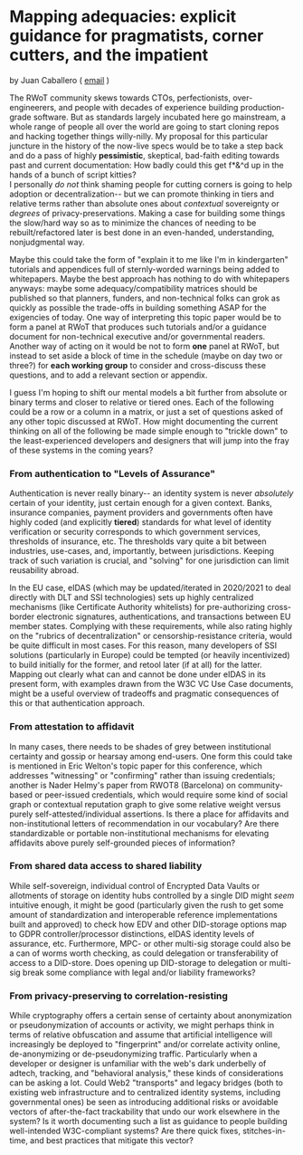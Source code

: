 # Mapping adequacies: explicit guidance for pragmatists, corner cutters, and the impatient

by Juan Caballero \( [email]("mailto:caballerojuan_AT_pm.me") \)

The RWoT community skews towards CTOs, perfectionists, over-engineerers, and people with decades of experience building production-grade software.  But as standards largely incubated here go mainstream, a whole range of people all over the world are going to start cloning repos and hacking together things willy-nilly.  My proposal for this particular juncture in the history of the now-live specs would be to take a step back and do a pass of highly **pessimistic**, skeptical, bad-faith editing towards past and current documentation: How badly could this get f*&^d up in the hands of a bunch of script kitties?  
I personally *do not* think shaming people for cutting corners is going to help adoption or decentralization-- but we can promote thinking in tiers and relative terms rather than absolute ones about *contextual* sovereignty or *degrees* of privacy-preservations. Making a case for building some things the slow/hard way so as to minimize the chances of needing to be rebuilt/refactored later is best done in an even-handed, understanding, nonjudgmental way.

Maybe this could take the form of "explain it to me like I'm in kindergarten" tutorials and appendices full of sternly-worded warnings being added to whitepapers.  Maybe the best approach has nothing to do with whitepapers anyways: maybe some adequacy/compatibility matrices should be published so that planners, funders, and non-technical folks can grok as quickly as possible the trade-offs in building something ASAP for the exigencies of today. One way of interpreting this topic paper would be to form a panel at RWoT that produces such tutorials and/or a guidance document for non-technical executive and/or governmental readers.  Another way of acting on it would be not to form **one** panel at RWoT, but instead to set aside a block of time in the schedule (maybe on day two or three?) for **each working group** to consider and cross-discuss these questions, and to add a relevant section or appendix.

I guess I'm hoping to shift our mental models a bit further from absolute or binary terms and closer to relative or tiered ones.  Each of the following could be a row or a column in a matrix, or just a set of questions asked of any other topic discussed at RWoT.  How might documenting the current thinking on all of the following be made simple enough to "trickle down" to the least-experienced developers and designers that will jump into the fray of these systems in the coming years?

### From authentication to "Levels of Assurance"

Authentication is never really binary-- an identity system is never *absolutely* certain of your identity, just certain enough for a given context. Banks, insurance companies, payment providers and governments often have highly coded (and explicitly **tiered**) standards for what level of identity verification or security corresponds to which government services, thresholds of insurance, etc.  The thresholds vary quite a bit between industries, use-cases, and, importantly, between jurisdictions.  Keeping track of such variation is crucial, and "solving" for one jurisdiction can limit reusability abroad.

In the EU case, eIDAS (which may be updated/iterated in 2020/2021 to deal directly with DLT and SSI technologies) sets up highly centralized mechanisms (like Certificate Authority whitelists) for pre-authorizing cross-border electronic signatures, authentications, and transactions between EU member states.  Complying with these requirements, while also rating highly on the "rubrics of decentralization" or censorship-resistance criteria, would be quite difficult in most cases.  For this reason, many developers of SSI solutions (particularly in Europe) could be tempted (or heavily incentivized) to build initially for the former, and retool later (if at all) for the latter.  Mapping out clearly what can and cannot be done under eIDAS in its present form, with examples drawn from the W3C VC Use Case documents, might be a useful overview of tradeoffs and pragmatic consequences of this or that authentication approach.

### From attestation to affidavit

In many cases, there needs to be shades of grey between institutional certainty and gossip or hearsay among end-users.  One form this could take is mentioned in Eric Welton's topic paper for this conference, which addresses "witnessing" or "confirming" rather than issuing credentials; another is Nader Helmy's paper from RWOT8 (Barcelona) on community-based or peer-issued credentials, which would require some kind of social graph or contextual reputation graph to give some relative weight versus purely self-attested/individual assertions.  Is there a place for affidavits and non-institutional letters of recommendation in our vocabulary?  Are there standardizable or portable non-institutional mechanisms for elevating affidavits above purely self-grounded pieces of information?

### From shared data access to shared liability

While self-sovereign, individual control of Encrypted Data Vaults or allotments of storage on identity hubs controlled by a single DID might *seem* intuitive enough, it might be good (particularly given the rush to get some amount of standardization and interoperable reference implementations built and approved) to check how EDV and other DID-storage options map to GDPR controller/processor distinctions, eIDAS identity levels of assurance, etc.  Furthermore, MPC- or other multi-sig storage could also be a can of worms worth checking, as could delegation or transferability of access to a DID-store.  Does opening up DID-storage to delegation or multi-sig break some compliance with legal and/or liability frameworks?

### From privacy-preserving to correlation-resisting

While cryptography offers a certain sense of certainty about anonymization or pseudonymization of accounts or activity, we might perhaps think in terms of relative obfuscation and assume that artificial intelligence will increasingly be deployed to "fingerprint" and/or correlate activity online, de-anonymizing or de-pseudonymizing traffic. Particularly when a developer or designer is unfamiliar with the web's dark underbelly of adtech, tracking, and "behavioral analysis," these kinds of considerations can be asking a lot.  Could Web2 "transports" and legacy bridges (both to existing web infrastructure and to centralized identity systems, including governmental ones) be seen as introducing additional risks or avoidable vectors of after-the-fact trackability that undo our work elsewhere in the system?  Is it worth documenting such a list as guidance to people building well-intended W3C-compliant systems?  Are there quick fixes, stitches-in-time, and best practices that mitigate this vector?
